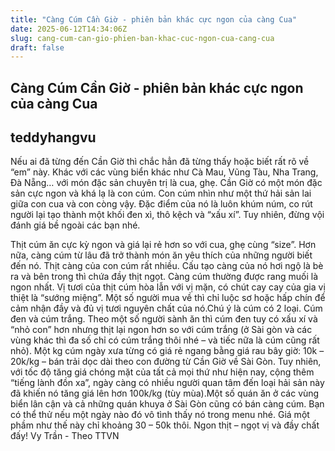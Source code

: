 ```yaml
---
title: "Càng Cúm Cần Giờ - phiên bản khác cực ngon của càng Cua"
date: 2025-06-12T14:34:06Z
slug: cang-cum-can-gio-phien-ban-khac-cuc-ngon-cua-cang-cua
draft: false
---
```


## Càng Cúm Cần Giờ - phiên bản khác cực ngon của càng Cua

## teddyhangvu

Nếu ai đã từng đến Cần Giờ thì chắc hẳn đã từng thấy hoặc biết rất rõ về “em” này.
Khác với các vùng biển khác như Cà Mau, Vũng Tàu, Nha Trang, Đà Nẵng… với món đặc sản chuyên trị là cua, ghẹ. Cần Giờ có một món đặc sản cực ngon và khá lạ là con cúm. Con cúm nhìn như một thứ hải sản lai giữa con cua và con còng vậy. Đặc điểm của nó là luôn khúm núm, co rút người lại tạo thành một khối đen xì, thô kệch và “xấu xí”. Tuy nhiên, đừng vội đánh giá bề ngoài các bạn nhé.

Thịt cúm ăn cực kỳ ngon và giá lại rẻ hơn so với cua, ghẹ cùng “size”. Hơn nữa, càng cúm từ lâu đã trở thành món ăn yêu thích của những người biết đến nó. Thịt càng của con cúm rất nhiều. Cấu tạo càng của nó hơi ngộ là bè ra và bên trong thì chứa đầy thịt ngọt. Càng cúm thường được rang muối là ngon nhất. Vị tươi của thịt cúm hòa lẫn với vị mặn, có chút cay cay của gia vị thiệt là “sướng miệng”. Một số người mua về thì chỉ luộc sơ hoặc hấp chín để cảm nhận đầy và đủ vị tươi nguyên chất của nó.Chú ý là cúm có 2 loại. Cúm đen và cúm trắng. Theo một số người sành ăn thì cúm đen tuy có xấu xí và “nhỏ con” hơn nhưng thịt lại ngon hơn so với cúm trắng (ở Sài gòn và các vùng khác thì đa số chỉ có cúm trắng thôi nhé – và tiếc nữa là cúm cũng rất nhỏ). Một kg cúm ngày xưa từng có giá rẻ ngang bằng giá rau bây giờ: 10k – 20k/kg – bán trải dọc dài theo con đường từ Cần Giờ về Sài Gòn. Tuy nhiên, với tốc độ tăng giá chóng mặt của tất cả mọi thứ như hiện nay, cộng thêm “tiếng lành đồn xa”, ngày càng có nhiều người quan tâm đến loại hải sản này đã khiến nó tăng giá lên hơn 100k/kg (tùy mùa).Một số quán ăn ở các vùng biển lân cận và cả những quán khuya ở Sài Gòn cũng có bán càng cúm. Bạn có thể thử nếu một ngày nào đó vô tình thấy nó trong menu nhé. Giá một phầm như thế này chỉ khoảng 30 – 50k thôi. Ngon thịt – ngọt vị và đầy chất đấy!
Vy Trần - Theo TTVN